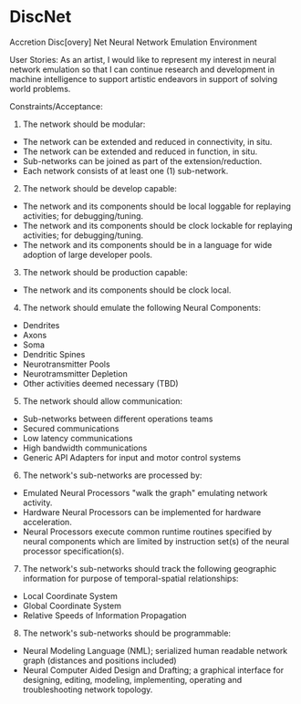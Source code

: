 # DiscNet
Accretion Disc[overy] Net Neural Network Emulation Environment

User Stories:
As an artist, I would like to represent my interest in neural network emulation so that I can continue research and development in machine intelligence to support artistic endeavors in support of solving world problems.

Constraints/Acceptance:
1. The network should be modular:
 * The network can be extended and reduced in connectivity, in situ.
 * The network can be extended and reduced in function, in situ.
 * Sub-networks can be joined as part of the extension/reduction.
 * Each network consists of at least one (1) sub-network.
2. The network should be develop capable:
 * The network and its components should be local loggable for replaying activities; for debugging/tuning.
 * The network and its components should be clock lockable for replaying activities; for debugging/tuning.
 * The network and its components should be in a language for wide adoption of large developer pools.
3. The network should be production capable:
 * The network and its components should be clock local.
4. The network should emulate the following Neural Components:
 * Dendrites
 * Axons
 * Soma
 * Dendritic Spines
 * Neurotransmitter Pools
 * Neurotramsmitter Depletion
 * Other activities deemed necessary (TBD)
5. The network should allow communication:
 * Sub-networks between different operations teams
 * Secured communications
 * Low latency communications
 * High bandwidth communications
 * Generic API Adapters for input and motor control systems
6. The network's sub-networks are processed by:
 * Emulated Neural Processors "walk the graph" emulating network activity.
 * Hardware Neural Processors can be implemented for hardware acceleration.
 * Neural Processors execute common runtime routines specified by neural components which are limited by instruction set(s) of the neural processor specification(s).
7. The network's sub-networks should track the following geographic information for purpose of temporal-spatial relationships:
 * Local Coordinate System
 * Global Coordinate System
 * Relative Speeds of Information Propagation
8. The network's sub-networks should be programmable:
 * Neural Modeling Language (NML); serialized human readable network graph (distances and positions included)
 * Neural Computer Aided Design and Drafting; a graphical interface for designing, editing, modeling, implementing, operating and troubleshooting network topology.

 
